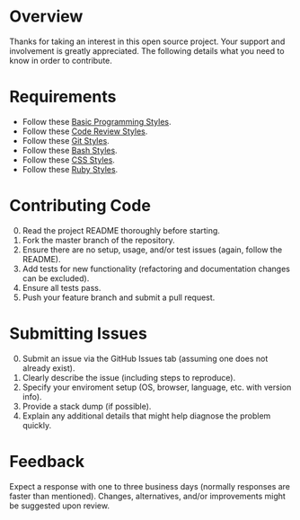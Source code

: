 # Overview

Thanks for taking an interest in this open source project. Your support and involvement is greatly appreciated. The
following details what you need to know in order to contribute.

# Requirements

* Follow these [Basic Programming Styles](https://github.com/bkuhlmann/style_guides/blob/master/programming/basic.md).
* Follow these [Code Review Styles](https://github.com/bkuhlmann/style_guides/blob/master/programming/code_reviews.md).
* Follow these [Git Styles](https://github.com/bkuhlmann/style_guides/blob/master/programming/git.md).
* Follow these [Bash Styles](https://github.com/bkuhlmann/style_guides/blob/master/programming/languages/bash.md).
* Follow these [CSS Styles](https://github.com/bkuhlmann/style_guides/blob/master/programming/languages/css.md).
* Follow these [Ruby Styles](https://github.com/bkuhlmann/style_guides/blob/master/programming/languages/ruby.md).

# Contributing Code

0. Read the project README thoroughly before starting.
0. Fork the master branch of the repository.
0. Ensure there are no setup, usage, and/or test issues (again, follow the README).
0. Add tests for new functionality (refactoring and documentation changes can be excluded).
0. Ensure all tests pass.
0. Push your feature branch and submit a pull request.

# Submitting Issues

0. Submit an issue via the GitHub Issues tab (assuming one does not already exist).
0. Clearly describe the issue (including steps to reproduce).
0. Specify your enviroment setup (OS, browser, language, etc. with version info).
0. Provide a stack dump (if possible).
0. Explain any additional details that might help diagnose the problem quickly.

# Feedback

Expect a response with one to three business days (normally responses are faster than mentioned).
Changes, alternatives, and/or improvements might be suggested upon review.
